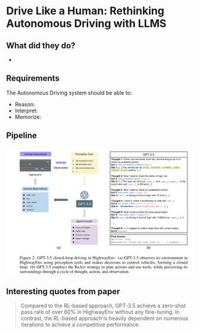 # Drive Like a Human: Rethinking Autonomous Driving with LLMS

## What did they do?
- 

## Requirements 
The Autonomous Driving system should be able to:
- Reason: 
- Interpret:
- Memorize:

## Pipeline
![Pipeline](/llm/drive_like_a_human_pipeline.png)

## Interesting quotes from paper
>Compared to the RL-based approach, GPT-3.5 achieve a zero-shot pass rate of over 60% in HighwayEnv without any fine-tuning. In contrast, the RL-based approach is heavily dependent on numerous iterations to achieve a competitive performance.

